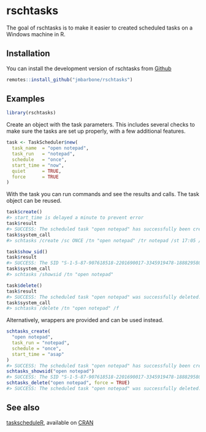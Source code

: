 
<!-- README.md is generated from README.Rmd. Please edit that file -->

# rschtasks

<!-- badges: start -->
<!-- badges: end -->

The goal of rschtasks is to make it easier to created scheduled tasks on
a Windows machine in R.

## Installation

You can install the development version of rschtasks from
[Github](https://github.com/jmbarbone/rschtasks)

``` r
remotes::install_github("jmbarbone/rschtasks")
```

## Examples

``` r
library(rschtasks)
```

Create an object with the task parameters. This includes several checks
to make sure the tasks are set up properly, with a few additional
features.

``` r
task <- TaskScheduler$new(
  task_name  = "open notepad",
  task_run   = "notepad",
  schedule   = "once",
  start_time = "now",
  quiet      = TRUE,
  force      = TRUE
)
```

With the task you can run commands and see the results and calls. The
task object can be reused.

``` r
task$create()
#> start_time is delayed a minute to prevent error
task$result
#> SUCCESS: The scheduled task "open notepad" has successfully been created.
task$system_call
#> schtasks /create /sc ONCE /tn "open notepad" /tr notepad /st 17:05 /f /rl limited

task$show_sid()
task$result
#> SUCCESS: The SID "S-1-5-87-907618518-2201690017-3345919478-1888295809-4191631242" for the user name "open notepad" has been computed successfully.
task$system_call
#> schtasks /showsid /tn "open notepad"

task$delete()
task$result
#> SUCCESS: The scheduled task "open notepad" was successfully deleted.
task$system_call
#> schtasks /delete /tn "open notepad" /f
```

Alternatively, wrappers are provided and can be used instead.

``` r
schtasks_create(
  "open notepad",
  task_run = "notepad",
  schedule = "once",
  start_time = "asap"
)
#> SUCCESS: The scheduled task "open notepad" has successfully been created.
schtasks_showsid("open notepad")
#> SUCCESS: The SID "S-1-5-87-907618518-2201690017-3345919478-1888295809-4191631242" for the user name "open notepad" has been computed successfully.
schtasks_delete("open notepad", force = TRUE)
#> SUCCESS: The scheduled task "open notepad" was successfully deleted.
```

## See also

[taskscheduleR](https://github.com/bnosac/taskscheduleR), available on
[CRAN](https://CRAN.R-project.org)
